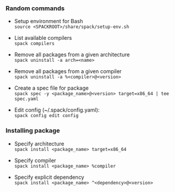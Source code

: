 ### Random commands

* Setup environment for Bash \
`source <SPACKROOT>/share/spack/setup-env.sh`

* List available compilers \
`spack compilers`

* Remove all packages from a given architecture \
`spack uninstall -a arch=<name>`

* Remove all packages from a given compiler \
`spack uninstall -a %<compiler>@<version>`

* Create a spec file for package \
`spack spec -y <package_name>@<version> target=x86_64 | tee spec.yaml`

* Edit config (~/.spack/config.yaml): \
`spack config edit config`

### Installing package
* Specify architecture \
`spack install <package_name> target=x86_64`

* Specify compiler \
`spack install <package_name> %compiler`

* Specify explicit dependency \
`spack install <package_name> ^<dependency>@<version>`
